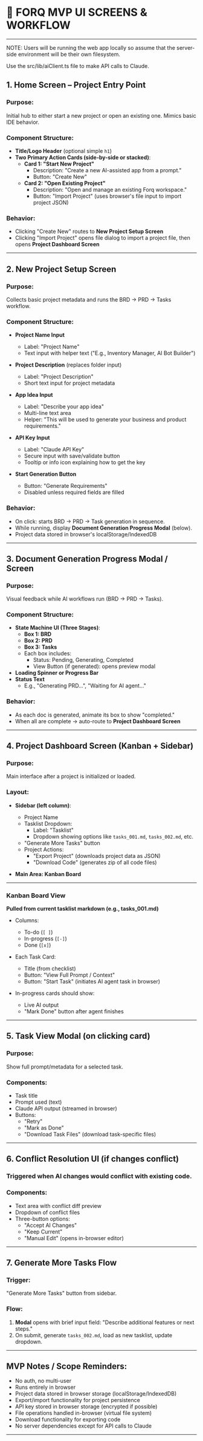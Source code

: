 # 🔧 FORQ MVP UI SCREENS & WORKFLOW

---

NOTE: Users will be running the web app locally so assume that the server-side environment will be their own filesystem.

Use the src/lib/aiClient.ts file to make API calls to Claude.

## **1. Home Screen – Project Entry Point**

### Purpose:

Initial hub to either start a new project or open an existing one. Mimics basic IDE behavior.

### Component Structure:

- **Title/Logo Header** (optional simple `h1`)
- **Two Primary Action Cards (side-by-side or stacked)**:
  - **Card 1: "Start New Project"**
    - Description: "Create a new AI-assisted app from a prompt."
    - Button: "Create New"
  - **Card 2: "Open Existing Project"**
    - Description: "Open and manage an existing Forq workspace."
    - Button: "Import Project" (uses browser's file input to import project JSON)

### Behavior:

- Clicking "Create New" routes to **New Project Setup Screen**
- Clicking "Import Project" opens file dialog to import a project file, then opens **Project Dashboard Screen**

---

## **2. New Project Setup Screen**

### Purpose:

Collects basic project metadata and runs the BRD → PRD → Tasks workflow.

### Component Structure:

- **Project Name Input**

  - Label: "Project Name"
  - Text input with helper text ("E.g., Inventory Manager, AI Bot Builder")

- **Project Description** (replaces folder input)

  - Label: "Project Description"
  - Short text input for project metadata

- **App Idea Input**

  - Label: "Describe your app idea"
  - Multi-line text area
  - Helper: "This will be used to generate your business and product requirements."

- **API Key Input**

  - Label: "Claude API Key"
  - Secure input with save/validate button
  - Tooltip or info icon explaining how to get the key

- **Start Generation Button**
  - Button: "Generate Requirements"
  - Disabled unless required fields are filled

### Behavior:

- On click: starts BRD → PRD → Task generation in sequence.
- While running, display **Document Generation Progress Modal** (below).
- Project data stored in browser's localStorage/IndexedDB

---

## **3. Document Generation Progress Modal / Screen**

### Purpose:

Visual feedback while AI workflows run (BRD → PRD → Tasks).

### Component Structure:

- **State Machine UI (Three Stages)**:
  - **Box 1: BRD**
  - **Box 2: PRD**
  - **Box 3: Tasks**
  - Each box includes:
    - Status: Pending, Generating, Completed
    - View Button (if generated): opens preview modal
- **Loading Spinner or Progress Bar**
- **Status Text**
  - E.g., "Generating PRD...", "Waiting for AI agent..."

### Behavior:

- As each doc is generated, animate its box to show "completed."
- When all are complete → auto-route to **Project Dashboard Screen**

---

## **4. Project Dashboard Screen (Kanban + Sidebar)**

### Purpose:

Main interface after a project is initialized or loaded.

### Layout:

- **Sidebar (left column)**:

  - Project Name
  - Tasklist Dropdown:
    - Label: "Tasklist"
    - Dropdown showing options like `tasks_001.md`, `tasks_002.md`, etc.
  - "Generate More Tasks" button
  - Project Actions:
    - "Export Project" (downloads project data as JSON)
    - "Download Code" (generates zip of all code files)

- **Main Area: Kanban Board**

---

### Kanban Board View

**Pulled from current tasklist markdown (e.g., tasks_001.md)**

- Columns:

  - To-do (`[ ]`)
  - In-progress (`[-]`)
  - Done (`[x]`)

- Each Task Card:

  - Title (from checklist)
  - Button: "View Full Prompt / Context"
  - Button: "Start Task" (initiates AI agent task in browser)

- In-progress cards should show:
  - Live AI output
  - "Mark Done" button after agent finishes

---

## **5. Task View Modal (on clicking card)**

### Purpose:

Show full prompt/metadata for a selected task.

### Components:

- Task title
- Prompt used (text)
- Claude API output (streamed in browser)
- Buttons:
  - "Retry"
  - "Mark as Done"
  - "Download Task Files" (download task-specific files)

---

## **6. Conflict Resolution UI (if changes conflict)**

### Triggered when AI changes would conflict with existing code.

### Components:

- Text area with conflict diff preview
- Dropdown of conflict files
- Three-button options:
  - "Accept AI Changes"
  - "Keep Current"
  - "Manual Edit" (opens in-browser editor)

---

## **7. Generate More Tasks Flow**

### Trigger:

"Generate More Tasks" button from sidebar.

### Flow:

1. **Modal** opens with brief input field: "Describe additional features or next steps."
2. On submit, generate `tasks_002.md`, load as new tasklist, update dropdown.

---

## MVP Notes / Scope Reminders:

- No auth, no multi-user
- Runs entirely in browser
- Project data stored in browser storage (localStorage/IndexedDB)
- Export/import functionality for project persistence
- API key stored in browser storage (encrypted if possible)
- File operations handled in-browser (virtual file system)
- Download functionality for exporting code
- No server dependencies except for API calls to Claude

---

